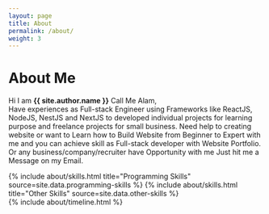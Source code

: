 ```yaml
---
layout: page
title: About
permalink: /about/
weight: 3
---
```


# **About Me**

Hi I am **{{ site.author.name }}** Call Me Alam,<br>
Have experiences as Full-stack Engineer using Frameworks like ReactJS, NodeJS, NestJS and NextJS to developed individual projects for learning purpose and freelance projects
for small business. Need help to creating website or want to Learn how to Build Website from Beginner to Expert with me and you can achieve skill as Full-stack developer with Website Portfolio. Or any business/company/recruiter have Opportunity with me Just hit me a Message on my Email.

<div class="row">
{% include about/skills.html title="Programming Skills" source=site.data.programming-skills %}
{% include about/skills.html title="Other Skills" source=site.data.other-skills %}
</div>

<div class="row">
{% include about/timeline.html %}
</div>